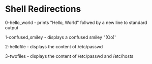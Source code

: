 # Shell Redirections

0-hello_world - prints "Hello, World" follwed by a new line to standard output

1-confused_smiley - displays a confused smiley "(Oo)'

2-hellofile - displays the content of /etc/passwd

3-twofiles - displays the content of /etc/passwd and /etc/hosts
